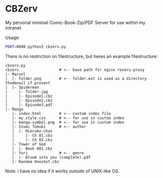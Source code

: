 # CBZerv

My personal minimal Comic-Book-Zip/PDF Server for use within my intranet.

Usage:
```sh
PORT=8080 python3 cbzerv.py
```

There is no restriction on filestructure, but heres an example filestructure:
```
cbzerv.py
cbzerv                  # <-- base path for nginx revers-proxy
|- Marvel
|  |- folder.png        # <-- folder.ext is used as a directory thumbnail if present
|  |- Spiderman
|     |- folder.jpg
|     |- Episode1.cbz
|     |- Episode2.cbz
|     |- Episode3.pdf
|- Manga
   |- index.html        # <-- custom index file
   |- my_style.css      # <-- for use in custom index
   |- manga-symbol.png  # <-- for use in custom index
   |- Izumi Tomoki      # <-- author
   |  |- Mieruko-chan
   |     |- Ch 01.cbz
   |     |- Ch 02.cbz
   |- Tower of God
   |  |- Book 001.cbz
   |- Yuri              # <-- genre
   |  |- Bloom into you (complete).pdf
   |- Random Oneshot.cbz
```

Note: i have no idea if it works outside of UNIX-like OS.

